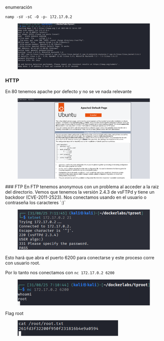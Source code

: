 enumeración
```
namp -sV -sC -O -p- 172.17.0.2
```
<figure> <img src="./attachments/fig1.png" alt="fig1"> </figure>

### HTTP
En 80 tenemos apache por defecto y no se ve nada relevante

<figure> <img src="./attachments/fig2.png" alt="fig2"> </figure>
### FTP
En FTP tenemos anonymous con un problema al acceder a la raiz del directorio. Vemos que tenemos la versión 2.4.3 de vsFTPd y tiene un backdoor (CVE-2011-2523). Nos conectamos usando en el usuario o contraseña los caracteres `:)`

<figure> <img src="./attachments/fig3.png" alt="fig3"> </figure>

Esto hará que abra el puerto 6200 para conectarse y este proceso corre con usuario root.

Por lo tanto nos conectamos con `nc 172.17.0.2 6200`
<figure> <img src="./attachments/fig5.png" alt="fig5"> </figure>

Flag root

<figure> <img src="./attachments/fig6.png" alt="fig6"> </figure>
